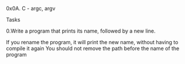 0x0A. C - argc, argv

Tasks

0.Write a program that prints its name, followed by a new line.

If you rename the program, it will print the new name, without having to compile it again
You should not remove the path before the name of the program
